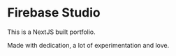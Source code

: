# Firebase Studio

This is a NextJS built portfolio.

Made with dedication, a lot of experimentation and love.